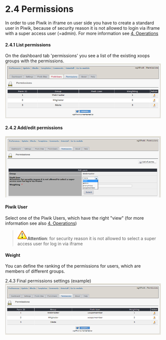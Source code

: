 # 2.4 Permissions
In order to use Piwik in iframe on user side you have to create a standard user in Piwik, because of security reason it is not allowed to login via iframe with a super access user (=admin). For more information see [4. Operations](4operations.md)

#### 2.4.1 List permissions
On the dashboard tab 'permissions' you see a list of the existing xoops groups with the permissions.
![](../assets/2admin_perms1.png)

#### 2.4.2 Add/edit permissions
![](../assets/2admin_perms2.png)
#### Piwik User
Select one of the Piwik Users, which have the right "view" (for more information see also [4. Operations](4operations.md))
 >![](../assets/info/important.png)**Attention**: for security reason it is not allowed to select a super access user for log in via iframe

#### Weight
You can define the ranking of the permissions for users, which are members of different groups.

2.4.3 Final permissions settings (example)
![](../assets/2admin_perms3.png)


